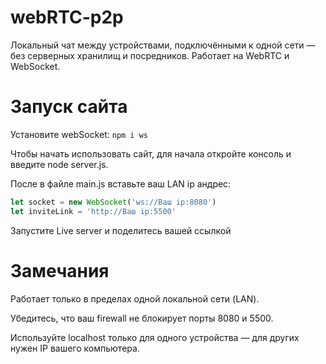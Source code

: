 # webRTC-p2p

Локальный чат между устройствами, подключёнными к одной сети — без серверных хранилищ и посредников. Работает на WebRTC и WebSocket.

# Запуск сайта

Установите webSocket:
`npm i ws`

Чтобы начать использовать сайт, для начала откройте консоль и введите node server.js.

После в файле main.js вставьте ваш LAN ip андрес:
```js
let socket = new WebSocket('ws://Ваш ip:8080')
let inviteLink = 'http://Ваш ip:5500'
```
Запустите Live server и поделитесь вашей ссылкой

# Замечания
Работает только в пределах одной локальной сети (LAN).

Убедитесь, что ваш firewall не блокирует порты 8080 и 5500.

Используйте localhost только для одного устройства — для других нужен IP вашего компьютера.
